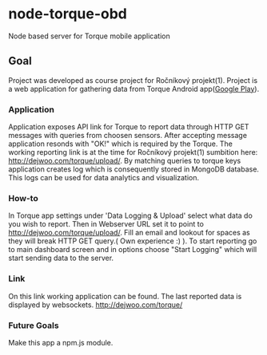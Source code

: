 # node-torque-obd
Node based server for Torque mobile application
## Goal
Project was developed as course project for Ročníkový projekt(1). Project is a web application for gathering data from Torque Android app([Google Play](https://play.google.com/store/apps/details?id=org.prowl.torque)).
### Application
Application exposes API link for Torque to  report data through HTTP GET messages with queries from choosen sensors. After accepting message application resonds with "OK!" which is required by the Torque. The working reporting link is at the time for  Ročníkový projekt(1) sumbition here: http://dejwoo.com/torque/upload/.
By matching queries to torque keys application creates log which is consequently stored in MongoDB database. This logs can be used for data analytics and visualization.
### How-to
In Torque app settings under 'Data Logging & Upload' select what data do you wish to report. Then in Webserver URL set it to point to http://dejwoo.com/torque/upload/. Fill an email and lookout for spaces  as they will break HTTP GET query.( Own experience :) ). To start reporting go to main dashboard screen and in options choose "Start Logging" which will start sending data to the server. 
### Link
On this link working application can be found. The last reported data is displayed by websockets.
http://dejwoo.com/torque/
### Future Goals
Make this app a npm.js module.
